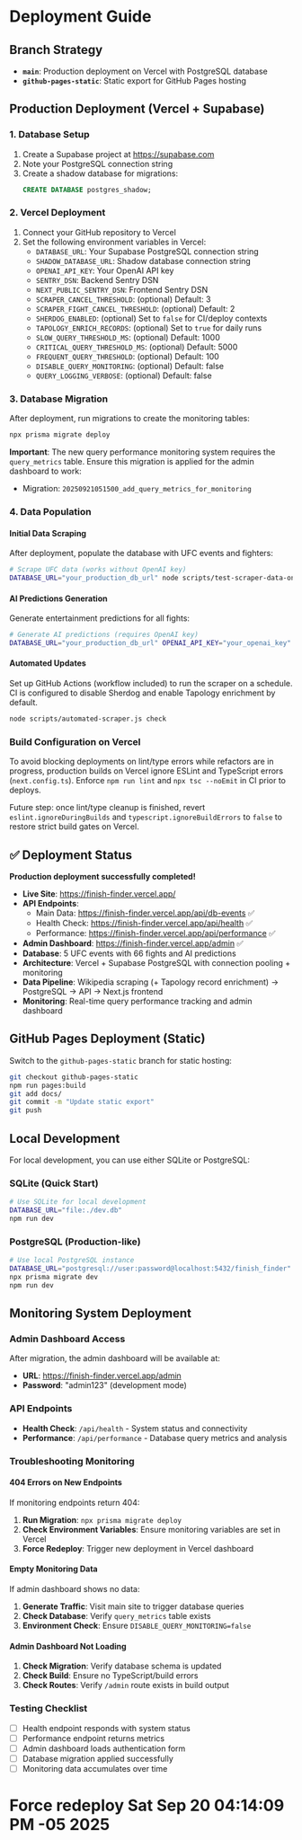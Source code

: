 # Deployment Guide

## Branch Strategy

- **`main`**: Production deployment on Vercel with PostgreSQL database
- **`github-pages-static`**: Static export for GitHub Pages hosting

## Production Deployment (Vercel + Supabase)

### 1. Database Setup
1. Create a Supabase project at https://supabase.com
2. Note your PostgreSQL connection string
3. Create a shadow database for migrations:
   ```sql
   CREATE DATABASE postgres_shadow;
   ```

### 2. Vercel Deployment
1. Connect your GitHub repository to Vercel
2. Set the following environment variables in Vercel:
   - `DATABASE_URL`: Your Supabase PostgreSQL connection string
   - `SHADOW_DATABASE_URL`: Shadow database connection string
   - `OPENAI_API_KEY`: Your OpenAI API key
   - `SENTRY_DSN`: Backend Sentry DSN
   - `NEXT_PUBLIC_SENTRY_DSN`: Frontend Sentry DSN
   - `SCRAPER_CANCEL_THRESHOLD`: (optional) Default: 3
   - `SCRAPER_FIGHT_CANCEL_THRESHOLD`: (optional) Default: 2
   - `SHERDOG_ENABLED`: (optional) Set to `false` for CI/deploy contexts
   - `TAPOLOGY_ENRICH_RECORDS`: (optional) Set to `true` for daily runs
   - `SLOW_QUERY_THRESHOLD_MS`: (optional) Default: 1000
   - `CRITICAL_QUERY_THRESHOLD_MS`: (optional) Default: 5000
   - `FREQUENT_QUERY_THRESHOLD`: (optional) Default: 100
   - `DISABLE_QUERY_MONITORING`: (optional) Default: false
   - `QUERY_LOGGING_VERBOSE`: (optional) Default: false

### 3. Database Migration
After deployment, run migrations to create the monitoring tables:
```bash
npx prisma migrate deploy
```

**Important**: The new query performance monitoring system requires the `query_metrics` table. Ensure this migration is applied for the admin dashboard to work:
- Migration: `20250921051500_add_query_metrics_for_monitoring`

### 4. Data Population

#### Initial Data Scraping
After deployment, populate the database with UFC events and fighters:
```bash
# Scrape UFC data (works without OpenAI key)
DATABASE_URL="your_production_db_url" node scripts/test-scraper-data-only.js
```

#### AI Predictions Generation
Generate entertainment predictions for all fights:
```bash
# Generate AI predictions (requires OpenAI key)
DATABASE_URL="your_production_db_url" OPENAI_API_KEY="your_openai_key" node scripts/generate-ai-predictions.js
```

#### Automated Updates
Set up GitHub Actions (workflow included) to run the scraper on a schedule. CI is configured to disable Sherdog and enable Tapology enrichment by default.
```bash
node scripts/automated-scraper.js check
```

### Build Configuration on Vercel
To avoid blocking deployments on lint/type errors while refactors are in progress, production builds on Vercel ignore ESLint and TypeScript errors (`next.config.ts`). Enforce `npm run lint` and `npx tsc --noEmit` in CI prior to deploys.

Future step: once lint/type cleanup is finished, revert `eslint.ignoreDuringBuilds` and `typescript.ignoreBuildErrors` to `false` to restore strict build gates on Vercel.

## ✅ Deployment Status

**Production deployment successfully completed!**

- **Live Site**: https://finish-finder.vercel.app/
- **API Endpoints**:
  - Main Data: https://finish-finder.vercel.app/api/db-events ✅
  - Health Check: https://finish-finder.vercel.app/api/health ✅
  - Performance: https://finish-finder.vercel.app/api/performance ✅
- **Admin Dashboard**: https://finish-finder.vercel.app/admin ✅
- **Database**: 5 UFC events with 66 fights and AI predictions
- **Architecture**: Vercel + Supabase PostgreSQL with connection pooling + monitoring
- **Data Pipeline**: Wikipedia scraping (+ Tapology record enrichment) → PostgreSQL → API → Next.js frontend
- **Monitoring**: Real-time query performance tracking and admin dashboard

## GitHub Pages Deployment (Static)

Switch to the `github-pages-static` branch for static hosting:
```bash
git checkout github-pages-static
npm run pages:build
git add docs/
git commit -m "Update static export"
git push
```

## Local Development

For local development, you can use either SQLite or PostgreSQL:

### SQLite (Quick Start)
```bash
# Use SQLite for local development
DATABASE_URL="file:./dev.db"
npm run dev
```

### PostgreSQL (Production-like)
```bash
# Use local PostgreSQL instance
DATABASE_URL="postgresql://user:password@localhost:5432/finish_finder"
npx prisma migrate dev
npm run dev
```

## Monitoring System Deployment

### Admin Dashboard Access
After migration, the admin dashboard will be available at:
- **URL**: https://finish-finder.vercel.app/admin
- **Password**: "admin123" (development mode)

### API Endpoints
- **Health Check**: `/api/health` - System status and connectivity
- **Performance**: `/api/performance` - Database query metrics and analysis

### Troubleshooting Monitoring

#### 404 Errors on New Endpoints
If monitoring endpoints return 404:
1. **Run Migration**: `npx prisma migrate deploy`
2. **Check Environment Variables**: Ensure monitoring variables are set in Vercel
3. **Force Redeploy**: Trigger new deployment in Vercel dashboard

#### Empty Monitoring Data
If admin dashboard shows no data:
1. **Generate Traffic**: Visit main site to trigger database queries
2. **Check Database**: Verify `query_metrics` table exists
3. **Environment Check**: Ensure `DISABLE_QUERY_MONITORING=false`

#### Admin Dashboard Not Loading
1. **Check Migration**: Verify database schema is updated
2. **Check Build**: Ensure no TypeScript/build errors
3. **Check Routes**: Verify `/admin` route exists in build output

### Testing Checklist
- [ ] Health endpoint responds with system status
- [ ] Performance endpoint returns metrics
- [ ] Admin dashboard loads authentication form
- [ ] Database migration applied successfully
- [ ] Monitoring data accumulates over time

# Force redeploy Sat Sep 20 04:14:09 PM -05 2025
